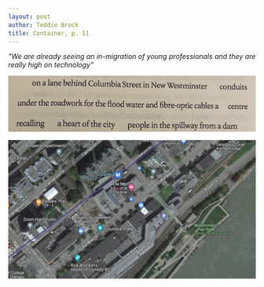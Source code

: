 ```yaml
---
layout: post
author: Teddie Brock
title: Container, p. 11
---
```

<i>"We are already seeing an in-migration of young professionals and they are really high on technology"</i>

![container_p11](/images/container_p11.jpg)

![container_p11_map](/images/container_p11_map.png)